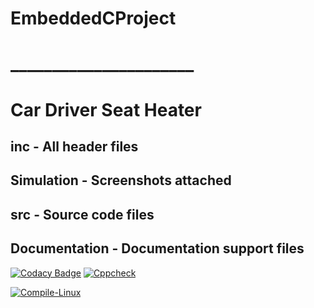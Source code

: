 # EmbeddedCProject 
# ______________________
# Car Driver Seat Heater

## inc - All header files
## Simulation - Screenshots attached
## src - Source code files
## Documentation - Documentation support files

[![Codacy Badge](https://api.codacy.com/project/badge/Grade/81b5d5fd14cf45968049046f1fde31d1)](https://app.codacy.com/gh/yashwanthabhilash/EmbeddedCProject?utm_source=github.com&utm_medium=referral&utm_content=yashwanthabhilash/EmbeddedCProject&utm_campaign=Badge_Grade_Settings)
[![Cppcheck](https://github.com/yashwanthabhilash/EmbeddedCProject/actions/workflows/CodeQuality.yml/badge.svg)](https://github.com/yashwanthabhilash/EmbeddedCProject/actions/workflows/CodeQuality.yml)

[![Compile-Linux](https://github.com/yashwanthabhilash/EmbeddedCProject/actions/workflows/Compile.yml/badge.svg)](https://github.com/yashwanthabhilash/EmbeddedCProject/actions/workflows/Compile.yml)
